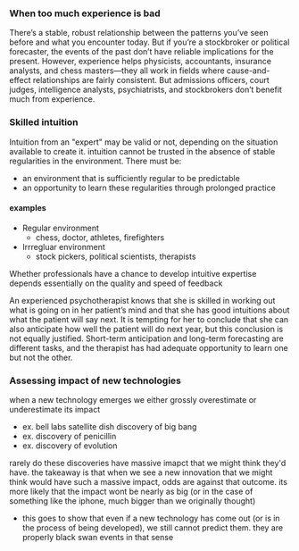 
### When too much experience is bad
There’s a stable, robust relationship between the patterns you’ve seen before and what you encounter today. But if you’re a stockbroker or political forecaster, the events of the past don’t have reliable implications for the present. However, experience helps physicists, accountants, insurance analysts, and chess masters—they all work in fields where cause-and-effect relationships are fairly consistent. But admissions officers, court judges, intelligence analysts, psychiatrists, and stockbrokers don’t benefit much from experience.

### Skilled intuition
Intuition from an "expert" may be valid or not, depending on the situation available to create it. intuition cannot be trusted in the absence of stable regularities in the environment. There must be:
- an environment that is sufficiently regular to be predictable
- an opportunity to learn these regularities through prolonged practice

#### examples 
- Regular environment
    - chess, doctor, athletes, firefighters
- Irrregluar environment
    - stock pickers, political scientists, therapists

Whether professionals have a chance to develop intuitive expertise depends essentially on the quality and speed of feedback

An experienced psychotherapist knows that she is skilled in working out what is going on in her patient’s mind and that she has good intuitions about what the patient will say next. It is tempting for her to conclude that she can also anticipate how well the patient will do next year, but this conclusion is not equally justified. Short-term anticipation and long-term forecasting are different tasks, and the therapist has had adequate opportunity to learn one but not the other.

### Assessing impact of new technologies
when a new technology emerges we either grossly overestimate or underestimate its impact
- ex. bell labs satellite dish discovery of big bang 
- ex. discovery of penicillin
- ex. discovery of evolution

rarely do these discoveries have massive imapct that we might think they'd have. the takeaway is that when we see a new innovation that we might think would have such a massive impact, odds are against that outcome. its more likely that the impact wont be nearly as big (or in the case of something like the iphone, much bigger than we originally thought)
- this goes to show that even if a new technology has come out (or is in the process of being developed), we still cannot predict them. they are properly black swan events in that sense
